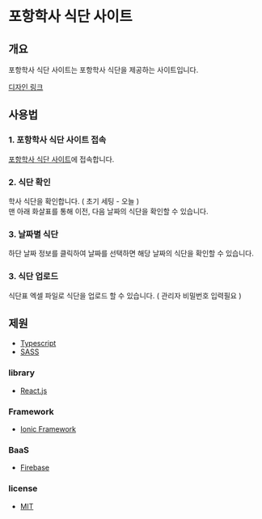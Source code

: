 # 포항학사 식단 사이트

## 개요

포항학사 식단 사이트는 포항학사 식단을 제공하는 사이트입니다.

[디자인 링크](https://www.figma.com/file/xecHSM84BCe75z0igTSn5P/%ED%8F%AC%ED%95%AD%ED%95%99%EC%82%AC-%EC%8B%9D%EB%8B%A8-%EC%97%90%EC%85%8B?node-id=0%3A1&t=uLhp55S0Ggmbki45-1)

## 사용법

### 1. 포항학사 식단 사이트 접속

[포항학사 식단 사이트](https://pohang-domitory-meal.web.app/)에 접속합니다.

### 2. 식단 확인

학사 식단을 확인합니다. ( 초기 세팅 - 오늘 )  
맨 아래 화살표를 통해 이전, 다음 날짜의 식단을 확인할 수 있습니다.

### 3. 날짜별 식단

하단 날짜 정보를 클릭하여 날짜를 선택하면 해당 날짜의 식단을 확인할 수 있습니다.

### 3. 식단 업로드

식단표 엑셀 파일로 식단을 업로드 할 수 있습니다. ( 관리자 비밀번호 입력필요 )

## 제원

- [Typescript](https://www.typescriptlang.org/)
- [SASS](https://sass-lang.com/)

### library

- [React.js](https://vuejs.org/)

### Framework

- [Ionic Framework](https://ionicframework.com/)

### BaaS

- [Firebase](https://firebase.google.com/)

### license

- [MIT](https://opensource.org/licenses/MIT)
